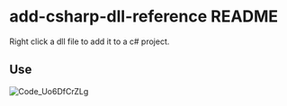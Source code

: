# add-csharp-dll-reference README

Right click a dll file to add it to a c# project.

## Use

![Code_Uo6DfCrZLg](https://github.com/user-attachments/assets/ac0dcd23-fc55-4cb0-8e08-5ea044980fea)

